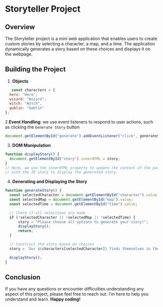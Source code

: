 # Storyteller Project
## Overview
The Storyteller project is a mini web application that enables users 
to create custom stories by selecting a character, a map, and a time. 
The application dynamically generates a story based on these choices and displays it on the webpage.

## Building the Project
1. **Objects** 
```javascript
   const characters = {
  hero: "Hero",
  wizard: "Wizard",
  witch: "Witch",
  goblin: "Goblin"
};
```

2.**Event Handling**: we use event listeners to respond to user actions, such as clicking the `Generate Story` button
```javascript
document.getElementById("generate").addEventListener("click", generateStory);
```
3. **DOM Manipulation**
```javascript
function displayStory() {
  document.getElementById("story").innerHTML = story;
}
// Here, we use the innerHTML property to update the content of the paragraph element
// with the ID story to display the generated story.
```

4. **Generating and Displaying the Story**
```javascript
function generateStory() {
  const selectedCharacter = document.getElementById("character").value;
  const selectedMap = document.getElementById("map").value;
  const selectedTime = document.getElementById("time").value;

  // Check if all selections are made
  if (!selectedCharacter || !selectedMap || !selectedTime) {
      story = "Please choose all options to generate your story!";
      displayStory();
      return;
  }

  // Construct the story based on choices
  story = `Our ${characters[selectedCharacter]} finds themselves in the ${maps[selectedMap]} at ${times[selectedTime]}.`;

  displayStory();
}
```

## Conclusion
If you have any questions or encounter difficulties understanding any aspect of this project, 
please feel free to reach out. I'm here to help you understand and learn. **Happy coding!**
